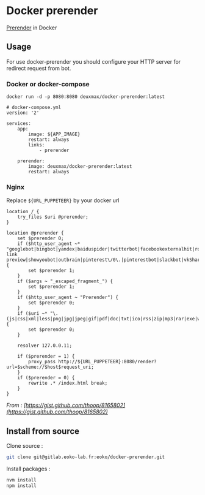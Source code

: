 # Docker prerender

[Prerender](https://prerender.io/) in Docker

## Usage

For use docker-prerender you should configure your HTTP server for redirect request from bot.

### Docker or docker-compose

```
docker run -d -p 8080:8080 deuxmax/docker-prerender:latest
```

```
# docker-compose.yml
version: '2'

services:
    app:
        image: ${APP_IMAGE}
        restart: always
        links:
            - prerender
    
    prerender:
        image: deuxmax/docker-prerender:latest
        restart: always
```

### Nginx

Replace `${URL_PUPPETEER}` by your docker url

```
location / {
    try_files $uri @prerender;
}

location @prerender {
    set $prerender 0;
    if ($http_user_agent ~* "googlebot|bingbot|yandex|baiduspider|twitterbot|facebookexternalhit|rogerbot|linkedinbot|embedly|quora link preview|showyoubot|outbrain|pinterest\/0\.|pinterestbot|slackbot|vkShare|W3C_Validator|whatsapp") {
        set $prerender 1;
    }
    if ($args ~ "_escaped_fragment_") {
        set $prerender 1;
    }
    if ($http_user_agent ~ "Prerender") {
        set $prerender 0;
    }
    if ($uri ~* "\.(js|css|xml|less|png|jpg|jpeg|gif|pdf|doc|txt|ico|rss|zip|mp3|rar|exe|wmv|doc|avi|ppt|mpg|mpeg|tif|wav|mov|psd|ai|xls|mp4|m4a|swf|dat|dmg|iso|flv|m4v|torrent|ttf|woff|svg|eot)") {
        set $prerender 0;
    }

    resolver 127.0.0.11;

    if ($prerender = 1) {
        proxy_pass http://${URL_PUPPETEER}:8080/render?url=$scheme://$host$request_uri;
    }
    if ($prerender = 0) {
        rewrite .* /index.html break;
    }
}
```

*From : [https://gist.github.com/thoop/8165802](https://gist.github.com/thoop/8165802)*

## Install from source

Clone source :

```bash
git clone git@gitlab.eoko-lab.fr:eoko/docker-prerender.git
```

Install packages :

```bash
nvm install
npm install
```
